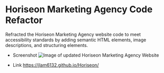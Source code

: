 # Horiseon Marketing Agency Code Refactor 
Refracted the Horiseon Marketing Agency website code to meet accessibility standards by adding semantic HTML elements, image descriptions, and structuring elements.

* Screenshot 
![Image of updated Horiseon Marketing Agency Website](./assets/images/Horiseon-accessibility.png)

* Link
https://jlam6132.github.io/Horiseon/